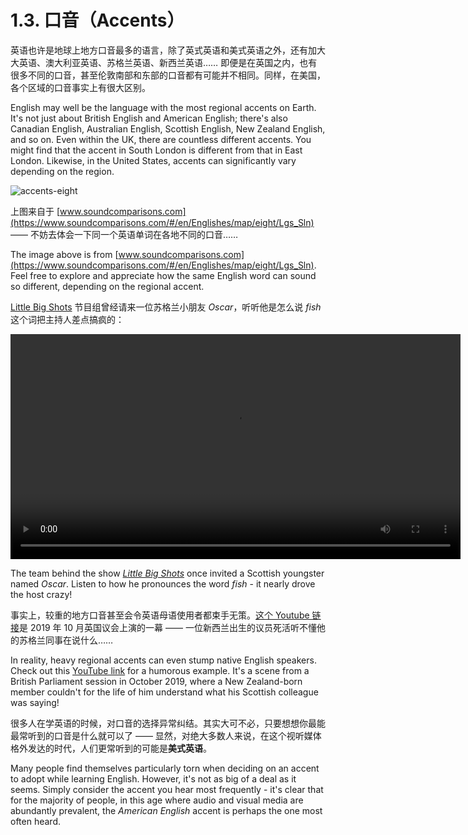 # 1.3. 口音（Accents）

英语也许是地球上地方口音最多的语言，除了英式英语和美式英语之外，还有加大大英语、澳大利亚英语、苏格兰英语、新西兰英语…… 即便是在英国之内，也有很多不同的口音，甚至伦敦南部和东部的口音都有可能并不相同。同样，在美国，各个区域的口音事实上有很大区别。

English may well be the language with the most regional accents on Earth. It's not just about British English and American English; there's also Canadian English, Australian English, Scottish English, New Zealand English, and so on. Even within the UK, there are countless different accents. You might find that the accent in South London is different from that in East London. Likewise, in the United States, accents can significantly vary depending on the region.

![accents-eight](/images/accents-eight.png)

上图来自于 [www.soundcomparisons.com](https://www.soundcomparisons.com/#/en/Englishes/map/eight/Lgs_Sln) —— 不妨去体会一下同一个英语单词在各地不同的口音……

The image above is from [www.soundcomparisons.com](https://www.soundcomparisons.com/#/en/Englishes/map/eight/Lgs_Sln). Feel free to explore and appreciate how the same English word can sound so different, depending on the regional accent.

[Little Big Shots](https://en.wikipedia.org/wiki/Little_Big_Shots) 节目组曾经请来一位苏格兰小朋友 *Oscar*，听听他是怎么说 *fish* 这个词把主持人差点搞疯的：

<video controls width="720"> <source src="/videos/LittleBigShots-Oscar.mp4" type="video/mp4"></source>Your browser does not support the video tag. </video>

The team behind the show *[Little Big Shots](https://en.wikipedia.org/wiki/Little_Big_Shots)* once invited a Scottish youngster named *Oscar*. Listen to how he pronounces the word *fish* - it nearly drove the host crazy!

事实上，较重的地方口音甚至会令英语母语使用者都束手无策。[这个 Youtube 链接](https://www.youtube.com/watch?v=1jHfY0dDZxA)是 2019 年 10 月英国议会上演的一幕 —— 一位新西兰出生的议员死活听不懂他的苏格兰同事在说什么……

In reality, heavy regional accents can even stump native English speakers. Check out this [YouTube link](https://www.youtube.com/watch?v=1jHfY0dDZxA) for a humorous example. It's a scene from a British Parliament session in October 2019, where a New Zealand-born member couldn't for the life of him understand what his Scottish colleague was saying!

很多人在学英语的时候，对口音的选择异常纠结。其实大可不必，只要想想你最能最常听到的口音是什么就可以了 —— 显然，对绝大多数人来说，在这个视听媒体格外发达的时代，人们更常听到的可能是**美式英语**。

Many people find themselves particularly torn  when deciding on an accent to adopt while learning English. However, it's not as big of a deal as it seems. Simply consider the accent you hear most frequently - it's clear that for the majority of people, in this age where audio and visual media are abundantly prevalent, the *American English* accent is perhaps the one most often heard.
